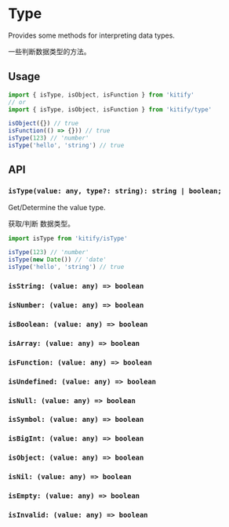 # Type

Provides some methods for interpreting data types.

一些判断数据类型的方法。

## Usage

```ts
import { isType, isObject, isFunction } from 'kitify'
// or
import { isType, isObject, isFunction } from 'kitify/type'

isObject({}) // true
isFunction(() => {})) // true
isType(123) // 'number'
isType('hello', 'string') // true
```

## API

### `isType(value: any, type?: string): string | boolean;`

Get/Determine the value type.

获取/判断 数据类型。

```js
import isType from 'kitify/isType'

isType(123) // 'number'
isType(new Date()) // 'date'
isType('hello', 'string') // true
```

### `isString: (value: any) => boolean`

### `isNumber: (value: any) => boolean`

### `isBoolean: (value: any) => boolean`

### `isArray: (value: any) => boolean`

### `isFunction: (value: any) => boolean`

### `isUndefined: (value: any) => boolean`

### `isNull: (value: any) => boolean`

### `isSymbol: (value: any) => boolean`

### `isBigInt: (value: any) => boolean`

### `isObject: (value: any) => boolean`

### `isNil: (value: any) => boolean`

### `isEmpty: (value: any) => boolean`

### `isInvalid: (value: any) => boolean`
